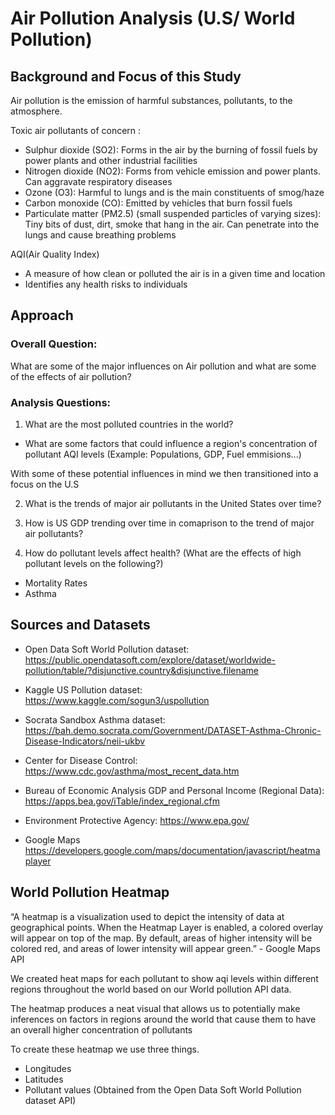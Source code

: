 # Air Pollution Analysis (U.S/ World Pollution)

## Background and Focus of this Study

Air pollution is the emission of harmful substances, pollutants, to the atmosphere.

Toxic air pollutants of concern :
* Sulphur dioxide (SO2): Forms in the air  by the burning of fossil fuels by power plants and other industrial facilities
* Nitrogen dioxide (NO2): Forms from vehicle emission and power plants. Can aggravate respiratory diseases 
* Ozone (O3): Harmful to lungs and is the main constituents of smog/haze
* Carbon monoxide (CO): Emitted by vehicles that burn fossil fuels
* Particulate matter (PM2.5) (small suspended particles of varying sizes): Tiny bits of dust, dirt, smoke that hang in the air. Can penetrate into the lungs and cause breathing problems

AQI(Air  Quality Index)
* A measure of how clean or polluted the air is in a given time and location
* Identifies any health risks to individuals 

## Approach 
### Overall Question:
What are some of the major influences on Air pollution and what are some of the effects of air pollution? 

### Analysis Questions:
1. What are the most polluted countries in the world?
* What are some factors that could influence a region's concentration of pollutant AQI levels
(Example: Populations, GDP, Fuel emmisions...)

With some of these potential influences in mind we then transitioned into a focus on the U.S

2. What is the trends of major air pollutants in the United States over time?

3. How is US GDP trending over time in comaprison to the trend of major air pollutants?

4. How do pollutant levels affect health? 
(What are the effects of high pollutant levels on the following?)
* Mortality Rates
* Asthma

## Sources and Datasets
* Open Data Soft World Pollution dataset:
https://public.opendatasoft.com/explore/dataset/worldwide-pollution/table/?disjunctive.country&disjunctive.filename

* Kaggle US Pollution dataset:
https://www.kaggle.com/sogun3/uspollution

* Socrata Sandbox Asthma dataset:
https://bah.demo.socrata.com/Government/DATASET-Asthma-Chronic-Disease-Indicators/neii-ukbv

* Center for Disease Control: 
https://www.cdc.gov/asthma/most_recent_data.htm

* Bureau of Economic Analysis GDP and Personal Income (Regional Data):  
https://apps.bea.gov/iTable/index_regional.cfm

* Environment Protective Agency: 
https://www.epa.gov/

* Google Maps
https://developers.google.com/maps/documentation/javascript/heatmaplayer

## World Pollution Heatmap

“A heatmap is a visualization used to depict the intensity of data at geographical points. When the Heatmap Layer is enabled, a colored overlay will appear on top of the map. By default, areas of higher intensity will be colored red, and areas of lower intensity will appear green.” - Google Maps API

We created heat maps for each pollutant to show aqi levels within different regions throughout the world based on our World pollution API data.

The heatmap produces a neat visual that allows us to potentially make inferences on factors in regions around the world that cause them to have an overall higher concentration of pollutants 

To create these heatmap we use three things.
* Longitudes
* Latitudes
* Pollutant values
(Obtained from the Open Data Soft World Pollution dataset API)








